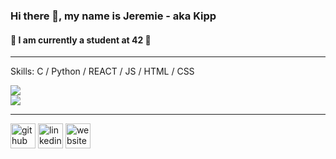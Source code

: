 ### Hi there 👋, my name is Jeremie - aka Kipp
#### 👾 I am currently a student at 42 👾
____________________________________________________________________
Skills: C / Python / REACT / JS / HTML / CSS


![](https://github-readme-stats.vercel.app/api?username=dot-kpp&theme=dark&hide_border=false&include_all_commits=true&count_private=true)<br/>
![](https://github-readme-stats.vercel.app/api/top-langs/?username=dot-kpp&theme=dark&hide_border=false&include_all_commits=true&count_private=false&layout=compact)


____________________________________________________________________



[<img src='https://cdn.jsdelivr.net/npm/simple-icons@3.0.1/icons/github.svg' alt='github' height='40'>](https://github.com/Dot-kpp)  [<img src='https://cdn.jsdelivr.net/npm/simple-icons@3.0.1/icons/linkedin.svg' alt='linkedin' height='40'>](https://www.linkedin.com/in/https://www.linkedin.com/in/jeremie-pilotte-791192145//)  [<img src='https://cdn.jsdelivr.net/npm/simple-icons@3.0.1/icons/icloud.svg' alt='website' height='40'>](https://pilodev.com/)  
